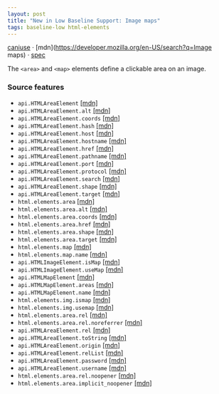 ```yaml
---
layout: post
title: "New in Low Baseline Support: Image maps"
tags: baseline-low html-elements
---
```


[caniuse](https://caniuse.com/?search=image-maps) · [mdn](https://developer.mozilla.org/en-US/search?q=Image maps) · [spec](https://html.spec.whatwg.org/multipage/image-maps.html)

The `<area>` and `<map>` elements define a clickable area on an image.

### Source features

- ``api.HTMLAreaElement`` [[mdn]](https://developer.mozilla.org/en-US/search?q=api.HTMLAreaElement)
- ``api.HTMLAreaElement.alt`` [[mdn]](https://developer.mozilla.org/en-US/search?q=api.HTMLAreaElement.alt)
- ``api.HTMLAreaElement.coords`` [[mdn]](https://developer.mozilla.org/en-US/search?q=api.HTMLAreaElement.coords)
- ``api.HTMLAreaElement.hash`` [[mdn]](https://developer.mozilla.org/en-US/search?q=api.HTMLAreaElement.hash)
- ``api.HTMLAreaElement.host`` [[mdn]](https://developer.mozilla.org/en-US/search?q=api.HTMLAreaElement.host)
- ``api.HTMLAreaElement.hostname`` [[mdn]](https://developer.mozilla.org/en-US/search?q=api.HTMLAreaElement.hostname)
- ``api.HTMLAreaElement.href`` [[mdn]](https://developer.mozilla.org/en-US/search?q=api.HTMLAreaElement.href)
- ``api.HTMLAreaElement.pathname`` [[mdn]](https://developer.mozilla.org/en-US/search?q=api.HTMLAreaElement.pathname)
- ``api.HTMLAreaElement.port`` [[mdn]](https://developer.mozilla.org/en-US/search?q=api.HTMLAreaElement.port)
- ``api.HTMLAreaElement.protocol`` [[mdn]](https://developer.mozilla.org/en-US/search?q=api.HTMLAreaElement.protocol)
- ``api.HTMLAreaElement.search`` [[mdn]](https://developer.mozilla.org/en-US/search?q=api.HTMLAreaElement.search)
- ``api.HTMLAreaElement.shape`` [[mdn]](https://developer.mozilla.org/en-US/search?q=api.HTMLAreaElement.shape)
- ``api.HTMLAreaElement.target`` [[mdn]](https://developer.mozilla.org/en-US/search?q=api.HTMLAreaElement.target)
- ``html.elements.area`` [[mdn]](https://developer.mozilla.org/en-US/search?q=html.elements.area)
- ``html.elements.area.alt`` [[mdn]](https://developer.mozilla.org/en-US/search?q=html.elements.area.alt)
- ``html.elements.area.coords`` [[mdn]](https://developer.mozilla.org/en-US/search?q=html.elements.area.coords)
- ``html.elements.area.href`` [[mdn]](https://developer.mozilla.org/en-US/search?q=html.elements.area.href)
- ``html.elements.area.shape`` [[mdn]](https://developer.mozilla.org/en-US/search?q=html.elements.area.shape)
- ``html.elements.area.target`` [[mdn]](https://developer.mozilla.org/en-US/search?q=html.elements.area.target)
- ``html.elements.map`` [[mdn]](https://developer.mozilla.org/en-US/search?q=html.elements.map)
- ``html.elements.map.name`` [[mdn]](https://developer.mozilla.org/en-US/search?q=html.elements.map.name)
- ``api.HTMLImageElement.isMap`` [[mdn]](https://developer.mozilla.org/en-US/search?q=api.HTMLImageElement.isMap)
- ``api.HTMLImageElement.useMap`` [[mdn]](https://developer.mozilla.org/en-US/search?q=api.HTMLImageElement.useMap)
- ``api.HTMLMapElement`` [[mdn]](https://developer.mozilla.org/en-US/search?q=api.HTMLMapElement)
- ``api.HTMLMapElement.areas`` [[mdn]](https://developer.mozilla.org/en-US/search?q=api.HTMLMapElement.areas)
- ``api.HTMLMapElement.name`` [[mdn]](https://developer.mozilla.org/en-US/search?q=api.HTMLMapElement.name)
- ``html.elements.img.ismap`` [[mdn]](https://developer.mozilla.org/en-US/search?q=html.elements.img.ismap)
- ``html.elements.img.usemap`` [[mdn]](https://developer.mozilla.org/en-US/search?q=html.elements.img.usemap)
- ``html.elements.area.rel`` [[mdn]](https://developer.mozilla.org/en-US/search?q=html.elements.area.rel)
- ``html.elements.area.rel.noreferrer`` [[mdn]](https://developer.mozilla.org/en-US/search?q=html.elements.area.rel.noreferrer)
- ``api.HTMLAreaElement.rel`` [[mdn]](https://developer.mozilla.org/en-US/search?q=api.HTMLAreaElement.rel)
- ``api.HTMLAreaElement.toString`` [[mdn]](https://developer.mozilla.org/en-US/search?q=api.HTMLAreaElement.toString)
- ``api.HTMLAreaElement.origin`` [[mdn]](https://developer.mozilla.org/en-US/search?q=api.HTMLAreaElement.origin)
- ``api.HTMLAreaElement.relList`` [[mdn]](https://developer.mozilla.org/en-US/search?q=api.HTMLAreaElement.relList)
- ``api.HTMLAreaElement.password`` [[mdn]](https://developer.mozilla.org/en-US/search?q=api.HTMLAreaElement.password)
- ``api.HTMLAreaElement.username`` [[mdn]](https://developer.mozilla.org/en-US/search?q=api.HTMLAreaElement.username)
- ``html.elements.area.rel.noopener`` [[mdn]](https://developer.mozilla.org/en-US/search?q=html.elements.area.rel.noopener)
- ``html.elements.area.implicit_noopener`` [[mdn]](https://developer.mozilla.org/en-US/search?q=html.elements.area.implicit_noopener)
